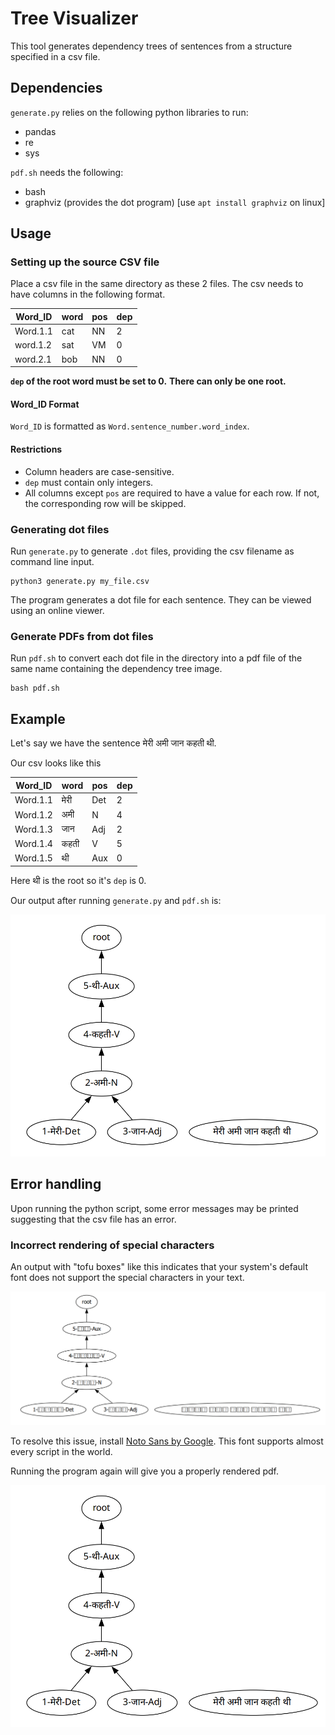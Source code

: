 # Tree Visualizer

This tool generates dependency trees of sentences from a structure specified in a csv file.


## Dependencies

`generate.py` relies on the following python libraries to run:

- pandas
- re
- sys


`pdf.sh` needs the following:

- bash 
- graphviz (provides the dot program) [use `apt install graphviz` on linux]


## Usage


### Setting up the source CSV file
Place a csv file in the same directory as these 2 files. The csv needs to have columns in the following format.

| Word_ID | word  | pos  | dep  |
|---------|-------|------|------|
| Word.1.1| cat   | NN   | 2    | 
| word.1.2| sat   | VM   | 0    | 
| word.2.1| bob   | NN   | 0    |

**`dep` of the root word must be set to 0.**
**There can only be one root.**

#### Word_ID Format

`Word_ID` is formatted as `Word.sentence_number.word_index`.

#### Restrictions
- Column headers are case-sensitive.
- `dep` must contain only integers.
- All columns except `pos` are required to have a value for each row. If not, the corresponding row will be skipped.


### Generating dot files
Run `generate.py` to generate `.dot` files, providing the csv filename as command line input. 
```
python3 generate.py my_file.csv
```


The program generates a dot file for each sentence. They can be viewed using an online viewer.


### Generate PDFs from dot files
Run `pdf.sh` to convert each dot file in the directory into a pdf file of the same name containing the dependency tree image.
```
bash pdf.sh
```

## Example

Let's say we have the sentence मेरी अमी जान कहती थी.

Our csv looks like this

| Word_ID | word  | pos  | dep  |
|---------|-------|------|------|
Word.1.1|	मेरी|	Det|	2
Word.1.2|	अमी	|N	|4
Word.1.3|	जान	|Adj	|2
Word.1.4|	कहती|	V	|5
Word.1.5|	थी	|Aux|	0

Here थी is the root so it's `dep` is 0.

Our output after running `generate.py` and `pdf.sh` is:

![](img/corrected-pdf.png?raw=true)

## Error handling
Upon running the python script, some error messages may be printed suggesting that the csv file has an error. 

### Incorrect rendering of special characters
An output with "tofu boxes" like this indicates that your system's default font does not support the special characters in your text.


![tofu box](img/error-pdf.png?raw=true)

To resolve this issue, install [Noto Sans by Google](https://fonts.google.com/noto/specimen/Noto+Sans). This font supports almost every script in the world.

Running the program again will give you a properly rendered pdf.

![corrected pdf](img/corrected-pdf.png?raw=true)


